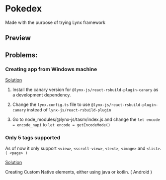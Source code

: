 # Pokedex

Made with the purpose of trying Lynx framework

## Preview

## Problems:

### Creating app from Windows machine

[Solution](https://github.com/lynx-family/lynx-stack/issues/89#issuecomment-2705802813)

1. Install the canary version for `@lynx-js/react-rsbuild-plugin-canary` as a development dependency.

2. Change the `lynx.config.ts` file to use `@lynx-js/react-rsbuild-plugin-canary` instead of `lynx-js/react-rsbuild-plugin`

3. Go to node_modules/@lynx-js/tasm/index.js and change the `let encode = encode_napi` to `let encode = getEncodeMode()`

### Only 5 tags supported

As of now it only support `<view>`, `<scroll-view>`, `<text>`, `<image>` and `<list>`.
`( <page> )`

[Solution](https://lynxjs.org/guide/custom-native-component.html#platform=android)

Creating Custom Native elements, either using java or kotlin. ( Android )
